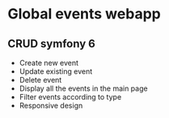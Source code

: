 # Global events webapp
## CRUD symfony 6
* Create new event
* Update existing event
* Delete event
* Display all the events in the main page
* Filter events according to type
* Responsive design


